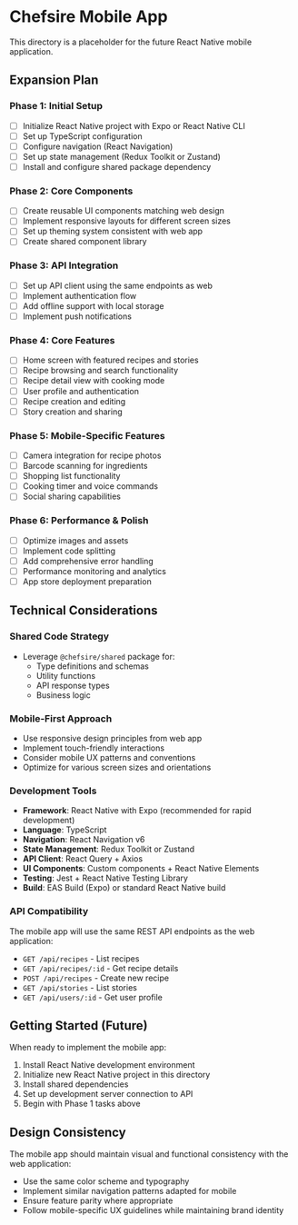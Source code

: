 # Chefsire Mobile App

This directory is a placeholder for the future React Native mobile application.

## Expansion Plan

### Phase 1: Initial Setup
- [ ] Initialize React Native project with Expo or React Native CLI
- [ ] Set up TypeScript configuration
- [ ] Configure navigation (React Navigation)
- [ ] Set up state management (Redux Toolkit or Zustand)
- [ ] Install and configure shared package dependency

### Phase 2: Core Components
- [ ] Create reusable UI components matching web design
- [ ] Implement responsive layouts for different screen sizes
- [ ] Set up theming system consistent with web app
- [ ] Create shared component library

### Phase 3: API Integration
- [ ] Set up API client using the same endpoints as web
- [ ] Implement authentication flow
- [ ] Add offline support with local storage
- [ ] Implement push notifications

### Phase 4: Core Features
- [ ] Home screen with featured recipes and stories
- [ ] Recipe browsing and search functionality
- [ ] Recipe detail view with cooking mode
- [ ] User profile and authentication
- [ ] Recipe creation and editing
- [ ] Story creation and sharing

### Phase 5: Mobile-Specific Features
- [ ] Camera integration for recipe photos
- [ ] Barcode scanning for ingredients
- [ ] Shopping list functionality
- [ ] Cooking timer and voice commands
- [ ] Social sharing capabilities

### Phase 6: Performance & Polish
- [ ] Optimize images and assets
- [ ] Implement code splitting
- [ ] Add comprehensive error handling
- [ ] Performance monitoring and analytics
- [ ] App store deployment preparation

## Technical Considerations

### Shared Code Strategy
- Leverage `@chefsire/shared` package for:
  - Type definitions and schemas
  - Utility functions
  - API response types
  - Business logic

### Mobile-First Approach
- Use responsive design principles from web app
- Implement touch-friendly interactions
- Consider mobile UX patterns and conventions
- Optimize for various screen sizes and orientations

### Development Tools
- **Framework**: React Native with Expo (recommended for rapid development)
- **Language**: TypeScript
- **Navigation**: React Navigation v6
- **State Management**: Redux Toolkit or Zustand
- **API Client**: React Query + Axios
- **UI Components**: Custom components + React Native Elements
- **Testing**: Jest + React Native Testing Library
- **Build**: EAS Build (Expo) or standard React Native build

### API Compatibility
The mobile app will use the same REST API endpoints as the web application:
- `GET /api/recipes` - List recipes
- `GET /api/recipes/:id` - Get recipe details
- `POST /api/recipes` - Create new recipe
- `GET /api/stories` - List stories
- `GET /api/users/:id` - Get user profile

## Getting Started (Future)

When ready to implement the mobile app:

1. Install React Native development environment
2. Initialize new React Native project in this directory
3. Install shared dependencies
4. Set up development server connection to API
5. Begin with Phase 1 tasks above

## Design Consistency

The mobile app should maintain visual and functional consistency with the web application:
- Use the same color scheme and typography
- Implement similar navigation patterns adapted for mobile
- Ensure feature parity where appropriate
- Follow mobile-specific UX guidelines while maintaining brand identity